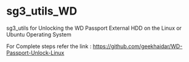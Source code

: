 # sg3_utils_WD

sg3_utils for Unlocking the WD Passport External HDD on the Linux or Ubuntu Operating System 

For Complete steps refer the link : https://github.com/geekhaidar/WD-Passport-Unlock-Linux
